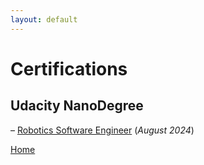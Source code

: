```yaml
---
layout: default
---
```


# Certifications

## Udacity NanoDegree
– [Robotics Software Engineer](https://www.udacity.com/certificate/e/7be87524-158d-11ef-ad54-7b91b4269585) (_August 2024_)

[Home](s-egk.github.io/)
